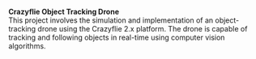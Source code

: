 **Crazyflie Object Tracking Drone**<br>
This project involves the simulation and implementation of an object-tracking drone using the Crazyflie 2.x platform. The drone is capable of tracking and following objects in real-time using computer vision algorithms.
